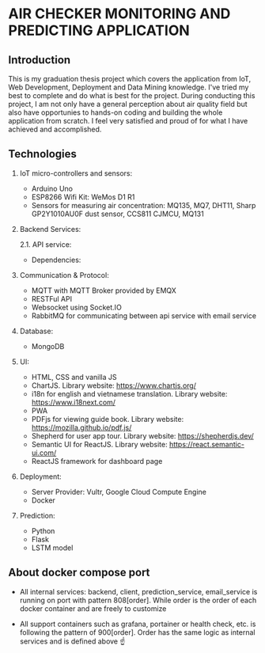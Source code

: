 # AIR CHECKER MONITORING AND PREDICTING APPLICATION

## Introduction

This is my graduation thesis project which covers the application from IoT, Web Development, Deployment and Data Mining knowledge. I've tried my best to complete and do what is best for the project. During conducting this project, I am not only have a general perception about air quality field but also have opportunies to hands-on coding and building the whole application from scratch. I feel very satisfied and proud of for what I have achieved and accomplished.


## Technologies

1. IoT micro-controllers and sensors:
    - Arduino Uno
    - ESP8266 Wifi Kit: WeMos D1 R1
    - Sensors for measuring air concentration: MQ135, MQ7, DHT11, Sharp GP2Y1010AU0F dust sensor, CCS811 CJMCU, MQ131

2. Backend Services:

    2.1. API service:
   
   - Dependencies:

4. Communication & Protocol:
    - MQTT with MQTT Broker provided by EMQX
    - RESTFul API
    - Websocket using Socket.IO
    - RabbitMQ for communicating between api service with email service

5. Database:
    - MongoDB

6. UI:
    - HTML, CSS and vanilla JS
    - ChartJS. Library website: https://www.chartjs.org/
    - i18n for english and vietnamese translation. Library website: https://www.i18next.com/
    - PWA
    - PDFjs for viewing guide book. Library website: https://mozilla.github.io/pdf.js/
    - Shepherd for user app tour. Library website: https://shepherdjs.dev/
    - Semantic UI for ReactJS. Library website: https://react.semantic-ui.com/
    - ReactJS framework for dashboard page

7. Deployment:
    - Server Provider: Vultr, Google Cloud Compute Engine
    - Docker
  
8. Prediction:
    - Python
    - Flask
    - LSTM model

## About docker compose port

- All internal services: backend, client, prediction_service, email_service is running on port with pattern 808[order]. While order is the order of each docker container and are freely to customize

- All support containers such as grafana, portainer or health check, etc. is following the pattern of 900[order]. Order has the same logic as internal services and is defined above ☝️

